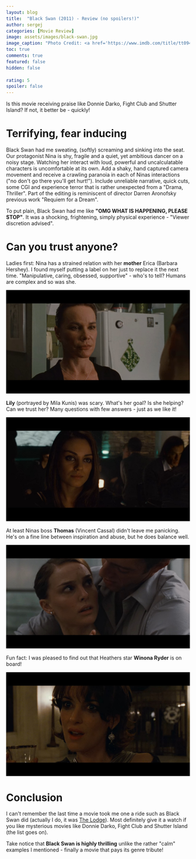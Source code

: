 ```yaml
---
layout: blog
title:  "Black Swan (2011) - Review (no spoilers!)"
author: sergej
categories: [Movie Review]
image: assets/images/black-swan.jpg
image_caption: "Photo Credit: <a href='https://www.imdb.com/title/tt0947798/mediaviewer/rm4002317312' target='_blank'>IMDb</a>"
toc: true
comments: true
featured: false
hidden: false

rating: 5
spoiler: false
---
```


Is this movie receiving praise like Donnie Darko, Fight Club and Shutter Island?
If not, it better be - quickly!

# Terrifying, fear inducing
Black Swan had me sweating, (softly) screaming and sinking into the seat.
Our protagonist Nina is shy, fragile and a quiet, yet ambitious dancer on a noisy stage.
Watching her interact with loud, powerful and uncalculatable characters is uncomfortable at its own.
Add a shaky, hand captured camera movement and receive a crawling paranoia in each of Ninas interactions ("no don't go there you'll get hurt!").
Include unreliable narrative, quick cuts, some CGI and experience terror that is rather unexpected from a "Drama, Thriller".
Part of the editing is reminiscent of director Darren Aronofsky previous work "Requiem for a Dream". 

To put plain, Black Swan had me like **"OMG WHAT IS HAPPENING, PLEASE STOP"**.
It was a shocking, frightening, simply physical experience - "Viewer discretion advised".

# Can you trust anyone?
Ladies first:
Nina has a strained relation with her **mother** Erica (Barbara Hershey).
I found myself putting a label on her just to replace it the next time.
"Manipulative, caring, obsessed, supportive" - who's to tell?
Humans are complex and so was she.

![Black Swan Barbara Hershey as mother Erica Sayers](/assets/images/black-swan-mother.jpg)

**Lily** (portrayed by Mila Kunis) was scary.
What's her goal?
Is she helping?
Can we trust her?
Many questions with few answers - just as we like it!

![Black Swan Mila Kunis as Lily](/assets/images/black-swan-lily.jpg)

At least Ninas boss **Thomas** (Vincent Cassal) didn't leave me panicking.
He's on a fine line between inspiration and abuse, but he does balance well.

![Black Swan Vincent Cassal as Thomas Leroy](/assets/images/black-swan-thomas.jpg)

Fun fact: I was pleased to find out that Heathers star **Winona Ryder** is on board!

![Black Swan Vincent Cassal as Thomas Leroy](/assets/images/black-swan-winona-ryder.jpg)

# Conclusion
I can't remember the last time a movie took me one a ride such as Black Swan did (actually I do, it was [The Lodge](/blog/the-lodge-review/)).
Most definitely give it a watch if you like mysterious movies like Donnie Darko, Fight Club and Shutter Island (the list goes on).

Take notice that **Black Swan is highly thrilling** unlike the rather "calm" examples I mentioned - 
finally a movie that pays its genre tribute!